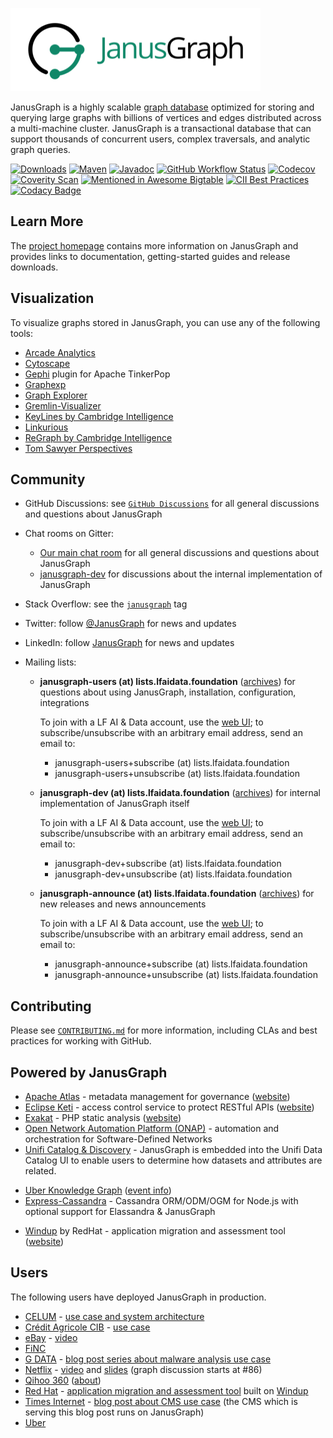 [![JanusGraph logo](janusgraph.png)](https://janusgraph.org/)

JanusGraph is a highly scalable [graph database](https://en.wikipedia.org/wiki/Graph_database)
optimized for storing and querying large graphs with billions of vertices and edges
distributed across a multi-machine cluster. JanusGraph is a transactional database that
can support thousands of concurrent users, complex traversals, and analytic graph queries.

[![Downloads][downloads-shield]][downloads-link]
[![Maven][maven-shield]][maven-link]
[![Javadoc][javadoc-shield]][javadoc-link]
[![GitHub Workflow Status][actions-shield]][actions-link]
[![Codecov][codecov-shield]][codecov-link]
[![Coverity Scan][coverity-shield]][coverity-link]
[![Mentioned in Awesome Bigtable][awesome-shield]][awesome-link]
[![CII Best Practices][bestpractices-shield]][bestpractices-link]
[![Codacy Badge][codacy-shield]][codacy-link]

[actions-shield]: https://img.shields.io/github/workflow/status/JanusGraph/janusgraph/CI%20Core
[actions-link]: https://github.com/JanusGraph/janusgraph/actions
[awesome-shield]: https://awesome.re/mentioned-badge-flat.svg
[awesome-link]: https://github.com/zrosenbauer/awesome-bigtable
[bestpractices-shield]: https://bestpractices.coreinfrastructure.org/projects/5064/badge
[bestpractices-link]: https://bestpractices.coreinfrastructure.org/projects/5064
[codacy-shield]: https://app.codacy.com/project/badge/Grade/850c7549ea72424486664ffc4f64f526
[codacy-link]: https://www.codacy.com/gh/JanusGraph/janusgraph/dashboard?utm_source=github.com&amp;utm_medium=referral&amp;utm_content=JanusGraph/janusgraph&amp;utm_campaign=Badge_Grade
[maven-shield]: https://img.shields.io/maven-central/v/org.janusgraph/janusgraph-core.svg
[maven-link]: https://central.sonatype.com/search?q=org.janusgraph
[javadoc-shield]: https://javadoc.io/badge/org.janusgraph/janusgraph-core.svg?color=blue
[javadoc-link]: https://javadoc.io/doc/org.janusgraph/janusgraph-core
[downloads-shield]: https://img.shields.io/github/downloads/JanusGraph/janusgraph/total.svg
[downloads-link]: https://github.com/JanusGraph/janusgraph/releases
[codecov-shield]:https://codecov.io/gh/JanusGraph/janusgraph/branch/master/graph/badge.svg
[codecov-link]:https://codecov.io/gh/JanusGraph/janusgraph
[coverity-shield]: https://img.shields.io/coverity/scan/janusgraph-janusgraph.svg
[coverity-link]: https://scan.coverity.com/projects/janusgraph-janusgraph

## Learn More

The [project homepage](https://janusgraph.org) contains more information on JanusGraph and
provides links to documentation, getting-started guides and release downloads.

## Visualization

To visualize graphs stored in JanusGraph, you can use any of the following
tools:

* [Arcade Analytics](https://arcadeanalytics.com/usermanual/#arcade-analytics)
* [Cytoscape](http://www.cytoscape.org/)
* [Gephi](https://tinkerpop.apache.org/docs/current/reference/#gephi-plugin)
  plugin for Apache TinkerPop
* [Graphexp](https://github.com/bricaud/graphexp)
* [Graph Explorer](https://github.com/invanalabs/graph-explorer)
* [Gremlin-Visualizer](https://github.com/prabushitha/gremlin-visualizer)
* [KeyLines by Cambridge Intelligence](https://cambridge-intelligence.com/keylines/janusgraph/)
* [Linkurious](https://doc.linkurio.us/ogma/latest/tutorials/janusgraph/)
* [ReGraph by Cambridge Intelligence](https://cambridge-intelligence.com/regraph/)
* [Tom Sawyer Perspectives](https://www.tomsawyer.com/perspectives/)

## Community

* GitHub Discussions: see [`GitHub Discussions`](https://github.com/JanusGraph/janusgraph/discussions) 
  for all general discussions and questions about JanusGraph
  
* Chat rooms on Gitter:

  * [Our main chat room](https://gitter.im/JanusGraph/janusgraph) for all general discussions and questions about JanusGraph
  * [janusgraph-dev](https://gitter.im/janusgraph/janusgraph-dev) for discussions about the internal implementation of JanusGraph

* Stack Overflow: see the
  [`janusgraph`](https://stackoverflow.com/questions/tagged/janusgraph) tag

* Twitter: follow [@JanusGraph](https://twitter.com/JanusGraph) for news and
  updates

* LinkedIn: follow [JanusGraph](https://www.linkedin.com/company/janusgraph) for news and
  updates

* Mailing lists:

  * **janusgraph-users (at) lists.lfaidata.foundation**
    ([archives](https://lists.lfaidata.foundation/g/janusgraph-users/topics))
    for questions about using JanusGraph, installation, configuration, integrations

    To join with a LF AI & Data account, use the [web
    UI](https://lists.lfaidata.foundation/g/janusgraph-users/join); to
    subscribe/unsubscribe with an arbitrary email address, send an email to:

    * janusgraph-users+subscribe (at) lists.lfaidata.foundation
    * janusgraph-users+unsubscribe (at) lists.lfaidata.foundation

  * **janusgraph-dev (at) lists.lfaidata.foundation**
    ([archives](https://lists.lfaidata.foundation/g/janusgraph-dev/topics))
    for internal implementation of JanusGraph itself

    To join with a LF AI & Data account, use the [web
    UI](https://lists.lfaidata.foundation/g/janusgraph-dev/join); to
    subscribe/unsubscribe with an arbitrary email address, send an email to:

    * janusgraph-dev+subscribe (at) lists.lfaidata.foundation
    * janusgraph-dev+unsubscribe (at) lists.lfaidata.foundation

  * **janusgraph-announce (at) lists.lfaidata.foundation**
    ([archives](https://lists.lfaidata.foundation/g/janusgraph-announce/topics))
    for new releases and news announcements

    To join with a LF AI & Data account, use the [web
    UI](https://lists.lfaidata.foundation/g/janusgraph-announce/join); to
    subscribe/unsubscribe with an arbitrary email address, send an email to:

    * janusgraph-announce+subscribe (at) lists.lfaidata.foundation
    * janusgraph-announce+unsubscribe (at) lists.lfaidata.foundation
    
## Contributing

Please see [`CONTRIBUTING.md`](CONTRIBUTING.md) for more information, including
CLAs and best practices for working with GitHub.

## Powered by JanusGraph

* [Apache Atlas](https://github.com/apache/atlas) - metadata management for governance ([website](https://atlas.apache.org/))
* [Eclipse Keti](https://github.com/eclipse/keti) - access control service to protect RESTful APIs ([website](https://projects.eclipse.org/projects/iot.keti))
* [Exakat](https://github.com/exakat/exakat) - PHP static analysis ([website](https://www.exakat.io/))
* [Open Network Automation Platform (ONAP)](https://www.onap.org/) - automation and orchestration for Software-Defined Networks
* [Unifi Catalog & Discovery](https://unifisoftware.com/product/data-catalog) - JanusGraph is embedded into the Unifi Data Catalog UI to enable users to determine how datasets and attributes are related.
- [Uber Knowledge Graph](https://www.youtube.com/watch?v=C01Gh0g01JE) ([event info](https://leap.ai/events/2017/08/06/uber_knowledge_graph))
- [Express-Cassandra](https://github.com/masumsoft/express-cassandra) - Cassandra ORM/ODM/OGM for Node.js with optional support for Elassandra & JanusGraph
* [Windup](https://github.com/windup/windup) by RedHat - application migration and assessment tool ([website](https://developers.redhat.com/products/rhamt/overview/))

## Users

The following users have deployed JanusGraph in production.

* [CELUM](https://www.celum.com/) - [use case and system architecture](https://www.celum.com/en/graph-driven-and-reactive-architecture)
* [Crédit Agricole CIB](https://www.ca-cib.com/) - [use case](https://github.com/JanusGraph/janusgraph/discussions/2734)
* [eBay](https://www.ebay.com/) - [video](https://youtu.be/EtB1BPG00PE)
* [FiNC](https://finc.com)
* [G DATA](https://gdatasoftware.com) - [blog post series about malware analysis use case](https://www.gdatasoftware.com/blog/2018/11/31203-malware-analysis-with-a-graph-database)
* [Netflix](https://www.netflix.com) -
  [video](https://youtu.be/KSmAdtMJYEo?t=1h2m17s) and
  [slides](https://www.slideshare.net/RoopaTangirala/polyglot-persistence-netflix-cde-meetup-90955706#86) (graph discussion starts at #86)
* [Qihoo 360](https://www.360.cn/) ([about](https://en.wikipedia.org/wiki/Qihoo_360))
* [Red Hat](https://www.redhat.com/) - [application migration and assessment tool](https://developers.redhat.com/products/rhamt/overview/) built on [Windup](https://github.com/windup/windup)
* [Times Internet](http://timesinternet.in) - [blog post about CMS use case](http://denmarkblog.timesinternet.in/blogs/graph/times-internet-is-using-janusgraph-as-main-database-in-cms-for-all-newsrooms/articleshow/63709837.cms) (the CMS which is serving this blog post runs on JanusGraph)
* [Uber](https://uber.com)
